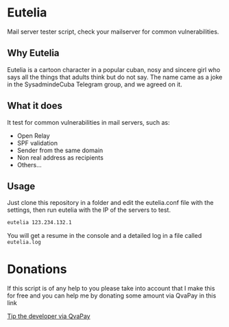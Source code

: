 # Eutelia
Mail server tester script, check your mailserver for common vulnerabilities.

## Why Eutelia

Eutelia is a cartoon character in a popular cuban, nosy and sincere girl who says all the things that adults think but do not say. The name came as a joke in the SysadmindeCuba Telegram group, and we agreed on it.

## What it does

It test for common vulnerabilities in mail servers, such as:

- Open Relay
- SPF validation
- Sender from the same domain
- Non real address as recipients
- Others...

## Usage

Just clone this repository in a folder and edit the eutelia.conf file with the settings, then run eutelia with the IP of the servers to test.

```sh
eutelia 123.234.132.1
```

You will get a resume in the console and a detailed log in a file called `eutelia.log`

# Donations

If this script is of any help to you please take into account that I make this for free and you can help me by donating some amount via QvaPay in this link

[Tip the developer via QvaPay](https://qvapay.com/payme/pavelmc)

